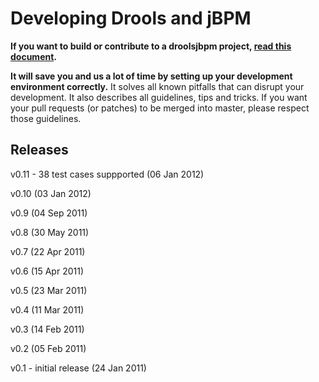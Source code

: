 Developing Drools and jBPM
==========================

**If you want to build or contribute to a droolsjbpm project, [read this document](https://github.com/droolsjbpm/droolsjbpm-build-bootstrap/blob/master/README.md).**

**It will save you and us a lot of time by setting up your development environment correctly.**
It solves all known pitfalls that can disrupt your development.
It also describes all guidelines, tips and tricks.
If you want your pull requests (or patches) to be merged into master, please respect those guidelines.

Releases
--------

v0.11 - 38 test cases suppported (06 Jan 2012)

v0.10 (03 Jan 2012)

v0.9 (04 Sep 2011)

v0.8 (30 May 2011)

v0.7 (22 Apr 2011)

v0.6 (15 Apr 2011)

v0.5 (23 Mar 2011)

v0.4 (11 Mar 2011)

v0.3 (14 Feb 2011)

v0.2 (05 Feb 2011)

v0.1 - initial release (24 Jan 2011)

